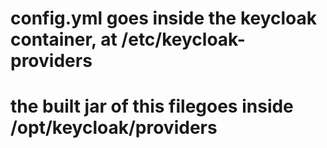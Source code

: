 # config.yml goes inside the keycloak container, at /etc/keycloak-providers
# the built jar of this filegoes inside /opt/keycloak/providers